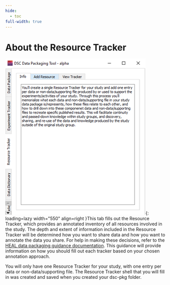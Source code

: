 ```yaml
---
hide:
  - toc
full-width: true
---
```


# About the Resource Tracker

![](../app-screenshots/resource-track-main.PNG){: loading=lazy width="550" align=right }This tab fills out the Resource Tracker, which provides an annotated inventory of all resources involved in the study. The depth and extent of information included in the Resource Tracker will be determined how you want to share data and how you want to annotate the data you share. For help in making these decisions, refer to the [HEAL data packaging guidance documentation](https://norc-heal.github.io/heal-data-pkg-guide/). This guidance will provide information on how you should fill out each tracker based on your chosen annotation approach.

You will only have one Resource Tracker for your study, with one entry per data or non-data/supporting file. The Resource Tracker shell that you will fill in was created and saved when you created your dsc-pkg folder.